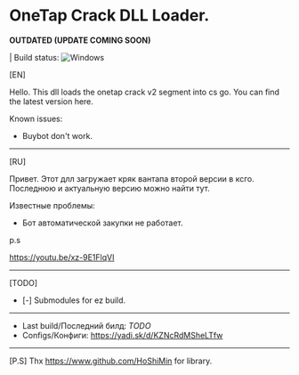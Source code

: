 # OneTap Crack DLL Loader. 

**OUTDATED (UPDATE COMING SOON)**

| Build status: ![Windows](https://github.com/0x000cb/otc/workflows/Windows/badge.svg?branch=master&event=push)

[EN]

Hello. This dll loads the onetap crack v2 segment into cs go. You can find the latest version here.

Known issues:
- Buybot don't work.

-----------------------------------------------------

[RU]

Привет. Этот длл загружает кряк вантапа второй версии в ксго. Последнюю и актуальную версию можно найти тут.

Известные проблемы:
- Бот автоматической закупки не работает.

p.s

https://youtu.be/xz-9E1FlqVI

-----------------------------------------------------

[TODO]

  - [-] Submodules for ez build.
  
-----------------------------------------------------

- Last build/Последний билд: *TODO*
- Configs/Конфиги: https://yadi.sk/d/KZNcRdMSheLTfw

-----------------------------------------------------

[P.S]
Thx https://www.github.com/HoShiMin for library.
